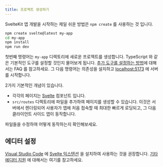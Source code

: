 ```yaml
---
title: 프로젝트 생성하기
---
```


SvelteKit 앱 개발을 시작하는 제일 쉬운 방법은 `npm create` 를 사용하는 것 입니다.

```bash
npm create svelte@latest my-app
cd my-app
npm install
npm run dev
```

첫번째 명령어는 `my-app` 디렉토리에 새로운 프로젝트를 생성합니다. TypeScript 와 같은 기본적인 도구를 설정할 것인지 물어보게 됩니다.
[추가 도구를 설정하는 방법](../faq#integrations)에 대해서는 FAQ 를 참고하세요.
그 다음 명령어는 의존성을 설치하고 [localhost:5173](http://localhost:5173) 에 서버를 시작합니다.

2가지 기본적인 개념이 있습니다.
- 각각의 페이지는 [Svelte](https://svelte.dev) 컴포넌트 입니다.
- `src/routes` 디렉토리에 파일을 추가하여 페이지를 생성할 수 있습니다. 이것은 서버에서 렌더링되어 사용자가 앱에 처음 접속할 때 최대한 빠르게 로딩되고, 그 다음 클라이언트 사이드 앱이 동작합니다.

파일들을 수정하여 어떻게 동작하는지 확인해보세요.

## 에디터 설정

[Visual Studio Code](https://code.visualstudio.com/download) 에 [Svelte 익스텐션](https://marketplace.visualstudio.com/items?itemName=svelte.svelte-vscode) 을 설치하여 사용하는 것을 권장합니다.
[기타 에디터 지원](https://sveltesociety.dev/tools#editor-support) 에 대해서는 여기를 참고하세요.
